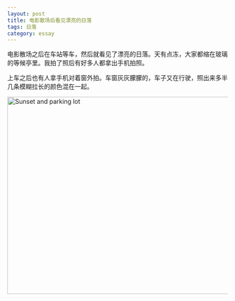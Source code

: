 ```yaml
---
layout: post
title: 电影散场后看见漂亮的日落
tags: 日落
category: essay
---
```


电影散场之后在车站等车，然后就看见了漂亮的日落。天有点冻，大家都缩在玻璃的等候亭里。我拍了照后有好多人都拿出手机拍照。

上车之后也有人拿手机对着窗外拍。车窗灰灰朦朦的，车子又在行驶，照出来多半几条模糊拉长的颜色混在一起。


<a data-flickr-embed="true" href="https://www.flickr.com/photos/184889854@N06/48861672148/" title="Sunset and parking lot"><img src="https://live.staticflickr.com/65535/48861672148_a729e7f26f_k.jpg" width="600" height="450" alt="Sunset and parking lot"></a>
